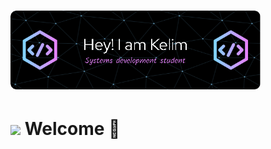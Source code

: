
# <img src="bannerKelim.png" width="400"/> 

# <img src="https://media.giphy.com/media/HQHwvSBSy7s0AXOlWt/giphy.gif" width="360"/> Welcome 👋
<!--
**KelitaMau/KelitaMau** is a ✨ _special_ ✨ repository because its `README.md` (this file) appears on your GitHub profile.

Here are some ideas to get you started:

- 🔭 I’m currently working on ...
- 🌱 I’m currently learning ...
- 👯 I’m looking to collaborate on ...
- 🤔 I’m looking for help with ...
- 💬 Ask me about ...
- 📫 How to reach me: ...
- 😄 Pronouns: ...
- ⚡ Fun fact: ...
-->

